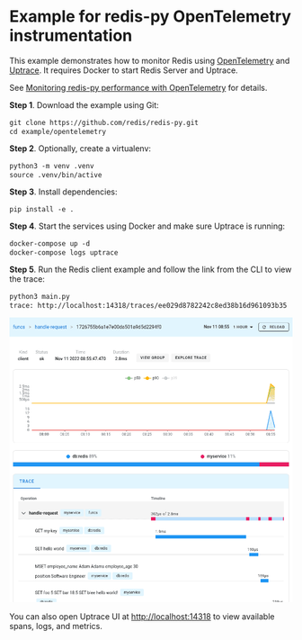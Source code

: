 # Example for redis-py OpenTelemetry instrumentation

This example demonstrates how to monitor Redis using [OpenTelemetry](https://opentelemetry.io/) and
[Uptrace](https://github.com/uptrace/uptrace). It requires Docker to start Redis Server and Uptrace.

See
[Monitoring redis-py performance with OpenTelemetry](https://redis-py.readthedocs.io/en/latest/opentelemetry.html)
for details.

**Step 1**. Download the example using Git:

```shell
git clone https://github.com/redis/redis-py.git
cd example/opentelemetry
```

**Step 2**. Optionally, create a virtualenv:

```shell
python3 -m venv .venv
source .venv/bin/active
```

**Step 3**. Install dependencies:

```shell
pip install -e .
```

**Step 4**. Start the services using Docker and make sure Uptrace is running:

```shell
docker-compose up -d
docker-compose logs uptrace
```

**Step 5**. Run the Redis client example and follow the link from the CLI to view the trace:

```shell
python3 main.py
trace: http://localhost:14318/traces/ee029d8782242c8ed38b16d961093b35
```

![Redis trace](./image/redis-py-trace.png)

You can also open Uptrace UI at [http://localhost:14318](http://localhost:14318) to view available
spans, logs, and metrics.
